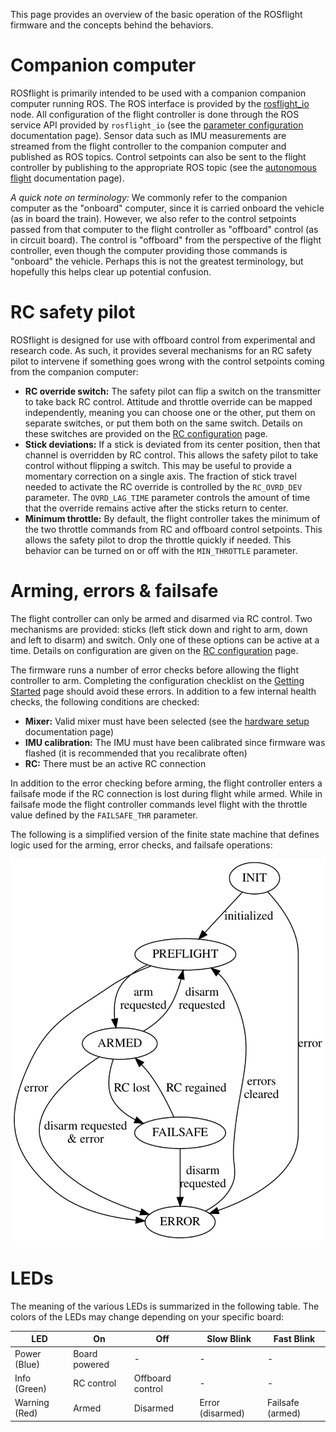 This page provides an overview of the basic operation of the ROSflight firmware and the concepts behind the behaviors.

# Companion computer

ROSflight is primarily intended to be used with a companion companion computer running ROS.
The ROS interface is provided by the [rosflight_io](http://wiki.ros.org/rosflight) node.
All configuration of the flight controller is done through the ROS service API provided by `rosflight_io` (see the [parameter configuration](/user-guide/parameter-configuration) documentation page).
Sensor data such as IMU measurements are streamed from the flight controller to the companion computer and published as ROS topics.
Control setpoints can also be sent to the flight controller by publishing to the appropriate ROS topic (see the [autonomous flight](/user-guide/autonomous-flight) documentation page).

_A quick note on terminology:_ We commonly refer to the companion computer as the "onboard" computer, since it is carried onboard the vehicle (as in board the train).
However, we also refer to the control setpoints passed from that computer to the flight controller as "offboard" control (as in circuit board).
The control is "offboard" from the perspective of the flight controller, even though the computer providing those commands is "onboard" the vehicle.
Perhaps this is not the greatest terminology, but hopefully this helps clear up potential confusion.

# RC safety pilot

ROSflight is designed for use with offboard control from experimental and research code.
As such, it provides several mechanisms for an RC safety pilot to intervene if something goes wrong with the control setpoints coming from the companion computer:

  - **RC override switch:** The safety pilot can flip a switch on the transmitter to take back RC control. Attitude and throttle override can be mapped independently, meaning you can choose one or the other, put them on separate switches, or put them both on the same switch. Details on these switches are provided on the [RC configuration](/user-guide/rc-configuration) page.
  - **Stick deviations:** If a stick is deviated from its center position, then that channel is overridden by RC control. This allows the safety pilot to take control without flipping a switch. This may be useful to provide a momentary correction on a single axis. The fraction of stick travel needed to activate the RC override is controlled by the `RC_OVRD_DEV` parameter. The `OVRD_LAG_TIME` parameter controls the amount of time that the override remains active after the sticks return to center.
  - **Minimum throttle:** By default, the flight controller takes the minimum of the two throttle commands from RC and offboard control setpoints. This allows the safety pilot to drop the throttle quickly if needed. This behavior can be turned on or off with the `MIN_THROTTLE` parameter.

# Arming, errors & failsafe

The flight controller can only be armed and disarmed via RC control.
Two mechanisms are provided: sticks (left stick down and right to arm, down and left to disarm) and switch.
Only one of these options can be active at a time.
Details on configuration are given on the [RC configuration](/user-guide/rc-configuration) page.

The firmware runs a number of error checks before allowing the flight controller to arm.
Completing the configuration checklist on the [Getting Started](/user-guide/getting-started) page should avoid these errors.
In addition to a few internal health checks, the following conditions are checked:

  - **Mixer:** Valid mixer must have been selected (see the [hardware setup](/user-guide/hardware-setup) documentation page)
  - **IMU calibration:** The IMU must have been calibrated since firmware was flashed (it is recommended that you recalibrate often)
  - **RC:** There must be an active RC connection

In addition to the error checking before arming, the flight controller enters a failsafe mode if the RC connection is lost during flight while armed.
While in failsafe mode the flight controller commands level flight with the throttle value defined by the `FAILSAFE_THR` parameter.

The following is a simplified version of the finite state machine that defines logic used for the arming, error checks, and failsafe operations:

![Arming FSM](images/arming-fsm-simplified.svg)

# LEDs

The meaning of the various LEDs is summarized in the following table. The colors of the LEDs may change depending on your specific board:

| LED           | On            | Off              | Slow Blink       | Fast Blink       |
|---------------|---------------|------------------|------------------|------------------|
| Power (Blue)  | Board powered | -                | -                | -                |
| Info (Green)  | RC control    | Offboard control | -                | -                |
| Warning (Red) | Armed         | Disarmed         | Error (disarmed) | Failsafe (armed) |
